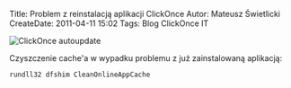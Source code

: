 Title: Problem z reinstalacją aplikacji ClickOnce
Autor: Mateusz Świetlicki
CreateDate: 2011-04-11 15:02
Tags: 	Blog
		ClickOnce
		IT

![ClickOnce autoupdate](http://bloggingabout.net/blogs/dennis/WindowsLiveWriter/ManualcheckforupdateswithClickOnce_A5E8/clickonce_autoupdate_3.gif)

Czyszczenie cache'a w wypadku problemu z już zainstalowaną aplikacją:

```powershell
rundll32 dfshim CleanOnlineAppCache
```
